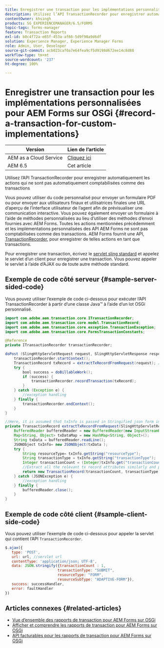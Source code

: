 ```yaml
---
title: Enregistrer une transaction pour les implémentations personnalisées
description: Utilisez l’API TransactionRecorder pour enregistrer automatiquement les actions qui ne sont pas automatiquement comptabilisées comme des transactions.
contentOwner: khsingh
products: SG_EXPERIENCEMANAGER/6.5/FORMS
topic-tags: forms-manager
feature: Transaction Reports
exl-id: b0c4f72a-e65f-453a-af66-5d9f98a9d6df
solution: Experience Manager, Experience Manager Forms
role: Admin, User, Developer
source-git-commit: acb023caf0a7e64fea9cf5d9198d672ee14c8d88
workflow-type: tm+mt
source-wordcount: '237'
ht-degree: 100%

---
```


# Enregistrer une transaction pour les implémentations personnalisées pour AEM Forms sur OSGi {#record-a-transaction-for-custom-implementations}

| Version | Lien de l’article |
| -------- | ---------------------------- |
| AEM as a Cloud Service | [Cliquez ici](https://experienceleague.adobe.com/fr/docs/experience-manager-cloud-service/content/forms/using-communications/record-transaction-custom-implementation) |
| AEM 6.5 | Cet article |

Utilisez l’API TransactionRecorder pour enregistrer automatiquement les actions qui ne sont pas automatiquement comptabilisées comme des transactions

Vous pouvez utiliser du code personnalisé pour envoyer un formulaire PDF ou pour envoyer aux utilisateurs finaux et utilisatrices finales une URL d’aperçu de l’interface utilisateur de l’agent afin de prévisualiser une communication interactive. Vous pouvez également envoyer un formulaire à l’aide de méthodes personnalisées au lieu d’utiliser des méthodes d’envoi fournies avec AEM Forms. Toutes les actions mentionnées précédemment et les implémentations personnalisées des API AEM Forms ne sont pas comptabilisées comme des transactions. AEM Forms fournit une API, [TransactionRecorder](https://developer.adobe.com/experience-manager/reference-materials/6-5/forms/javadocs/com/adobe/aem/transaction/core/ITransactionRecorder.html?lang=fr), pour enregistrer de telles actions en tant que transactions.

Pour enregistrer une transaction, écrivez le [servlet sling standard](https://experienceleague.adobe.com/docs/experience-manager-learn/forms/store-and-retrieve-af-with-2fa/create-servlet.html?lang=fr) et appelez le servlet d’un client pour enregistrer une transaction. Vous pouvez appeler le servlet à l’aide d’AJAX ou de toute autre méthode standard.

## Exemple de code côté serveur {#sample-server-sided-code}

Vous pouvez utiliser l’exemple de code ci-dessous pour exécuter l’API TransactionRecorder à partir d’une classe Java™ à l’aide d’un lot OSGi personnalisé.

```java
import com.adobe.aem.transaction.core.ITransactionRecorder;
import com.adobe.aem.transaction.core.model.TransactionRecord;
import com.adobe.aem.transaction.core.exception.TransactionException;
import com.adobe.aem.transaction.core.FormsTransactionConstants;

@Reference
private ITransactionRecorder transactionRecorder;

doPost (SlingHttpServletRequest request, SlingHttpServletResponse response) {
    transactionRecorder.startContext();
    TransactionRecord txRecord = extractTxRecordFromRequest(request); //extract transaction relevant data from request
    try {
        bool success = doBillableWork();
        if (success) {
            transactionRecorder.recordTransaction(txRecord);
        }
    } catch (Exception e) {
        //exception handling
    } finally {
        transactionRecorder.endContext();
    }
}

//Here, it is assumed that txInfo is passed in Stringified json form in the ajax call (in data parameter). You can pass txInfo from client in any way that you find suitable.
private TransactionRecord extractTxRecordFromRequest(SlingHttpServletRequest request) {
    BufferedReader bufferedReader = new BufferedReader(new InputStreamReader(request.getInputStream()));
    Map<String, Object> txDataMap = new HashMap<String, Object>();
    String txData = bufferedReader.readLine();
    JSONObject txInfo= new JSONObject(txData );
    try {
        String resourceType= txInfo.getString("resourceType");
        String transactionType = txInfo.getString("transactionType");
        Integer transactionCount = (Integer)txInfo.get("transactionCount");
        //Extract all the relevant tx record attributes similarly and pass them in Transaction Record constructor as per the java doc}
        return new TransactionRecord(transactionCount, transactionType, resourceType, ..);
    } catch (JSONException e) {
        //exception handling
    } finally {
        bufferedReader.close();
    }
}
```

## Exemple de code côté client {#sample-client-side-code}

Vous pouvez utiliser l’exemple de code ci-dessous pour appeler la servlet qui contient l’API `TransactionRecorder`.

```javascript
$.ajax({
   type: 'POST',
   url: url, //servlet url
   contentType: 'application/json; UTF-8',
   data: JSON.stringify({transactionCount : 1,
                        transactionType: "SUBMIT",
                        resourceType: "FORM",
                        resourceSubType: "ADAPTIVE-FORM"}),
   success: successHandler,
   error: faultHandler
})
```

## Articles connexes {#related-articles}

* [Vue d’ensemble des rapports de transaction pour AEM Forms sur OSGi](/help/forms/using/transaction-reports-overview.md)
* [Afficher et comprendre les rapports de transaction pour AEM Forms sur OSGi](/help/forms/using/viewing-and-understanding-transaction-reports.md)
* [API facturables pour les rapports de transaction pour AEM Forms sur OSGi](/help/forms/using/transaction-reports-billable-apis.md)
